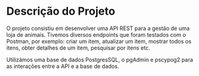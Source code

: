 # Descrição do Projeto 

O projeto consistiu em desenvolver uma API REST para a gestão de uma loja de animais. Tivemos diversos endpoints que foram testados com o Postman, por exemplo: criar um item, atualizar um item, mostrar todos os itens, obter detalhes de um item, pesquisar por itens etc.

Utilizámos uma base de dados PostgresSQL, o pgAdmin e pscypog2 para as interações entre a API e a base de dados.
